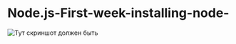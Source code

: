 # Node.js-First-week-installing-node-

![Тут скриншот должен быть](https://pp.userapi.com/c845521/v845521669/1af708/YfMqFkfKOzo.jpg)

